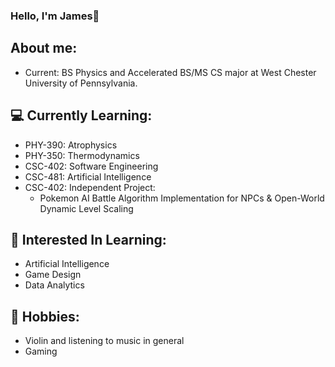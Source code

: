 ### Hello, I'm James👋

## About me:
* Current: BS Physics and Accelerated BS/MS CS major at West Chester University of Pennsylvania.

## 💻 Currently Learning:
* PHY-390: Atrophysics
* PHY-350: Thermodynamics
* CSC-402: Software Engineering
* CSC-481: Artificial Intelligence
* CSC-402: Independent Project:
  - Pokemon AI Battle Algorithm Implementation for NPCs & Open-World Dynamic Level Scaling

## 🤖 Interested In Learning:
* Artificial Intelligence
* Game Design
* Data Analytics

## 🎻 Hobbies:
* Violin and listening to music in general
* Gaming
